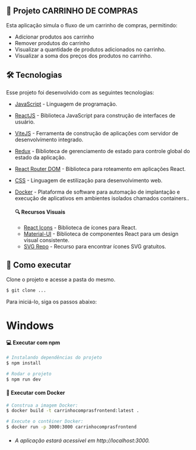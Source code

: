 ## 🛒 Projeto CARRINHO DE COMPRAS

Esta aplicação simula o fluxo de um carrinho de compras, permitindo:

- Adicionar produtos aos carrinho
- Remover produtos do carrinho
- Visualizar a quantidade de produtos adicionados no carrinho.
- Visualizar a soma dos preços dos produtos no carrinho.

## 🛠️ Tecnologias

Esse projeto foi desenvolvido com as seguintes tecnologias:

- [JavaScript](https://developer.mozilla.org/en-US/docs/Web/JavaScript) - Linguagem de programação.
- [ReactJS](https://react.dev/) - Biblioteca JavaScript para construção de interfaces de usuário.
- [ViteJS](https://vitejs.dev/) - Ferramenta de construção de aplicações com servidor de desenvolvimento integrado.
- [Redux](https://redux.js.org/) - Biblioteca de gerenciamento de estado para controle global do estado da aplicação.
- [React Router DOM](https://reactrouter.com/) - Biblioteca para roteamento em aplicações React.
- [CSS](https://developer.mozilla.org/en-US/docs/Web/CSS) - Linguagem de estilização para desenvolvimento web.
- [Docker](https://docs.docker.com/) - Plataforma de software para automação de implantação e execução de aplicativos em ambientes isolados chamados containers..

  #### 🔍 Recursos Visuais

  - [React Icons](https://react-icons.github.io/react-icons/) - Biblioteca de ícones para React.
  - [Material-UI](https://material-ui.com/) - Biblioteca de componentes React para um design visual consistente.
  - [SVG Repo](https://www.svgrepo.com/) - Recurso para encontrar ícones SVG gratuitos.

## 🚀 Como executar

Clone o projeto e acesse a pasta do mesmo.

```bash
$ git clone ...
```

Para iniciá-lo, siga os passos abaixo:

# Windows

#### 💻 Executar com npm

```bash
# Instalando dependências do projeto
$ npm install

# Rodar o projeto
$ npm run dev
```

#### 🐳 Executar com Docker

```bash
# Construa a imagem Docker:
$ docker build -t carrinhocomprasfrontend:latest .

# Execute o contêiner Docker:
$ docker run -p 3000:3000 carrinhocomprasfrontend
```

- ###### A aplicação estará acessível em http://localhost:3000.
